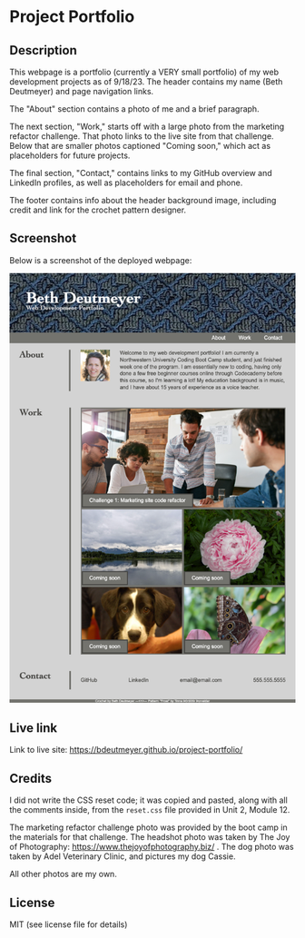 # Project Portfolio

## Description

This webpage is a portfolio (currently a VERY small portfolio) of my web development projects as of 9/18/23. The header contains my name (Beth Deutmeyer) and page navigation links.

The "About" section contains a photo of me and a brief paragraph. 

The next section, "Work," starts off with a large photo from the marketing refactor challenge. That photo links to the live site from that challenge. Below that are smaller photos captioned "Coming soon," which act as placeholders for future projects.

The final section, "Contact," contains links to my GitHub overview and LinkedIn profiles, as well as placeholders for email and phone.

The footer contains info about the header background image, including credit and link for the crochet pattern designer.

## Screenshot

Below is a screenshot of the deployed webpage:

![Portfolio page](./assets/images/portfolio-page-screenshot.png)

## Live link

Link to live site: https://bdeutmeyer.github.io/project-portfolio/

## Credits
I did not write the CSS reset code; it was copied and pasted, along with all the comments inside, from the ```reset.css``` file provided in Unit 2, Module 12. 

The marketing refactor challenge photo was provided by the boot camp in the materials for that challenge. The headshot photo was taken by The Joy of Photography: https://www.thejoyofphotography.biz/ . The dog photo was taken by Adel Veterinary Clinic, and pictures my dog Cassie.

All other photos are my own.

## License

MIT (see license file for details)